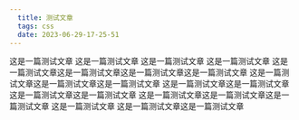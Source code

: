```yaml
---
  title: 测试文章
  tags: css
  date: 2023-06-29-17-25-51
---
```

  
这是一篇测试文章
这是一篇测试文章
这是一篇测试文章
这是一篇测试文章
这是一篇测试文章这是一篇测试文章这是一篇测试文章这是一篇测试文章
这是一篇测试文章这是一篇测试文章这是一篇测试文章
这是一篇测试文章这是一篇测试文章这是一篇测试文章这是一篇测试文章
这是一篇测试文章这是一篇测试文章这是一篇测试文章
这是一篇测试文章
这是一篇测试文章这是一篇测试文章